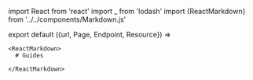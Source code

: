 import React from 'react'
import _ from 'lodash'
import {ReactMarkdown} from '../../components/Markdown.js'

export default ({url, Page, Endpoint, Resource}) =>
  <Page url={url} weight={5} name="Guides & Examples" collapse>

    <ReactMarkdown>
      # Guides

    </ReactMarkdown>

  </Page>
